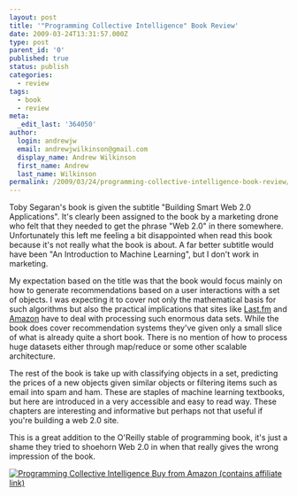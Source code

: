 ```yaml
---
layout: post
title: '"Programming Collective Intelligence" Book Review'
date: 2009-03-24T13:31:57.000Z
type: post
parent_id: '0'
published: true
status: publish
categories:
  - review
tags:
  - book
  - review
meta:
  _edit_last: '364050'
author:
  login: andrewjw
  email: andrewjwilkinson@gmail.com
  display_name: Andrew Wilkinson
  first_name: Andrew
  last_name: Wilkinson
permalink: /2009/03/24/programming-collective-intelligence-book-review/
---
```

Toby Segaran's book is given the subtitle "Building Smart Web 2.0 Applications". It's clearly been assigned to the book by a marketing drone who felt that they needed to get the phrase "Web 2.0" in there somewhere. Unfortunately this left me feeling a bit disappointed when read this book because it's not really what the book is about. A far better subtitle would have been "An Introduction to Machine Learning", but I don't work in marketing.

My expectation based on the title was that the book would focus mainly on how to generate recommendations based on a user interactions with a set of objects. I was expecting it to cover not only the mathematical basis for such algorithms but also the practical implications that sites like <a href="http://www.last.fm">Last.fm</a> and <a href="http://www.amazon.co.uk">Amazon</a> have to deal with processing such enormous data sets. While the book does cover recommendation systems they've given only a small slice of what is already quite a short book. There is no mention of how to process huge datasets either through map/reduce or some other scalable architecture.

The rest of the book is take up with classifying objects in a set, predicting the prices of a new objects given similar objects or filtering items such as email into spam and ham. These are staples of machine learning textbooks, but here are introduced in a very accessible and easy to read way. These chapters are interesting and informative but perhaps not that useful if you're building a web 2.0 site.

This is a great addition to the O'Reilly stable of programming book, it's just a shame they tried to shoehorn Web 2.0 in when that really gives the wrong impression of the book.

<a target="_blank" href="http://www.amazon.co.uk/dp/0596529325?tag=indiegicouk-21&amp;camp=2902&amp;creative=19466&amp;linkCode=as4&amp;creativeASIN=0596529325&amp;adid=0V1XPRRVPPKW0FXTBQNB&amp;">
<img src="{{ site.baseurl }}/assets/511EpRYq8gL._SL110_.jpg" alt="Programming Collective Intelligence" />
Buy from Amazon (contains affiliate link)<br />
</a>
